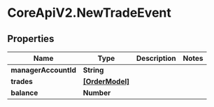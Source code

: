 # CoreApiV2.NewTradeEvent

## Properties
Name | Type | Description | Notes
------------ | ------------- | ------------- | -------------
**managerAccountId** | **String** |  | 
**trades** | [**[OrderModel]**](OrderModel.md) |  | 
**balance** | **Number** |  | 


